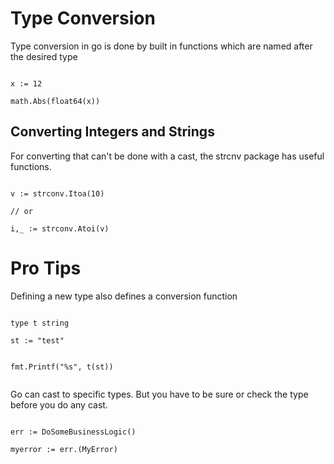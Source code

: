 # Type Conversion

Type conversion in go is done by built in functions which are named after the desired type


```golang

x := 12

math.Abs(float64(x))

```


## Converting Integers and Strings

For converting that can't be done with a cast, the strcnv package has useful functions.

```golang

v := strconv.Itoa(10)

// or

i,_ := strconv.Atoi(v)

```



# Pro Tips

Defining a new type also defines a conversion function 

```golang

type t string

st := "test"


fmt.Printf("%s", t(st))


```

Go can cast to specific types. But you have to be sure or check the type before you do any cast.

```golang

err := DoSomeBusinessLogic()

myerror := err.(MyError)

```
